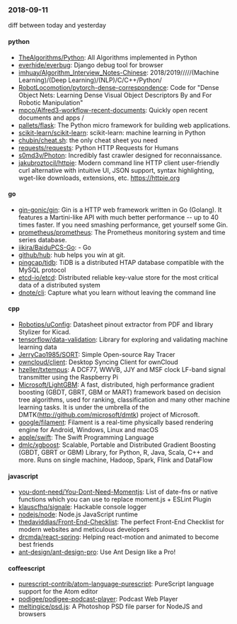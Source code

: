 ### 2018-09-11
diff between today and yesterday

#### python
* [TheAlgorithms/Python](https://github.com/TheAlgorithms/Python): All Algorithms implemented in Python
* [everhide/everbug](https://github.com/everhide/everbug): Django debug tool for browser
* [imhuay/Algorithm_Interview_Notes-Chinese](https://github.com/imhuay/Algorithm_Interview_Notes-Chinese): 2018/2019/////(Machine Learning)/(Deep Learning)/(NLP)/C/C++/Python/
* [RobotLocomotion/pytorch-dense-correspondence](https://github.com/RobotLocomotion/pytorch-dense-correspondence): Code for "Dense Object Nets: Learning Dense Visual Object Descriptors By and For Robotic Manipulation"
* [mpco/Alfred3-workflow-recent-documents](https://github.com/mpco/Alfred3-workflow-recent-documents): Quickly open recent documents and apps / 
* [pallets/flask](https://github.com/pallets/flask): The Python micro framework for building web applications.
* [scikit-learn/scikit-learn](https://github.com/scikit-learn/scikit-learn): scikit-learn: machine learning in Python
* [chubin/cheat.sh](https://github.com/chubin/cheat.sh): the only cheat sheet you need
* [requests/requests](https://github.com/requests/requests): Python HTTP Requests for Humans 
* [s0md3v/Photon](https://github.com/s0md3v/Photon): Incredibly fast crawler designed for reconnaissance.
* [jakubroztocil/httpie](https://github.com/jakubroztocil/httpie): Modern command line HTTP client  user-friendly curl alternative with intuitive UI, JSON support, syntax highlighting, wget-like downloads, extensions, etc. https://httpie.org

#### go
* [gin-gonic/gin](https://github.com/gin-gonic/gin): Gin is a HTTP web framework written in Go (Golang). It features a Martini-like API with much better performance -- up to 40 times faster. If you need smashing performance, get yourself some Gin.
* [prometheus/prometheus](https://github.com/prometheus/prometheus): The Prometheus monitoring system and time series database.
* [iikira/BaiduPCS-Go](https://github.com/iikira/BaiduPCS-Go):  - Go
* [github/hub](https://github.com/github/hub): hub helps you win at git.
* [pingcap/tidb](https://github.com/pingcap/tidb): TiDB is a distributed HTAP database compatible with the MySQL protocol
* [etcd-io/etcd](https://github.com/etcd-io/etcd): Distributed reliable key-value store for the most critical data of a distributed system
* [dnote/cli](https://github.com/dnote/cli): Capture what you learn without leaving the command line

#### cpp
* [Robotips/uConfig](https://github.com/Robotips/uConfig): Datasheet pinout extractor from PDF and library Stylizer for Kicad.
* [tensorflow/data-validation](https://github.com/tensorflow/data-validation): Library for exploring and validating machine learning data
* [JerryCao1985/SORT](https://github.com/JerryCao1985/SORT): Simple Open-source Ray Tracer
* [owncloud/client](https://github.com/owncloud/client):  Desktop Syncing Client for ownCloud
* [hzeller/txtempus](https://github.com/hzeller/txtempus): A DCF77, WWVB, JJY and MSF clock LF-band signal transmitter using the Raspberry Pi
* [Microsoft/LightGBM](https://github.com/Microsoft/LightGBM): A fast, distributed, high performance gradient boosting (GBDT, GBRT, GBM or MART) framework based on decision tree algorithms, used for ranking, classification and many other machine learning tasks. It is under the umbrella of the DMTK(http://github.com/microsoft/dmtk) project of Microsoft.
* [google/filament](https://github.com/google/filament): Filament is a real-time physically based rendering engine for Android, Windows, Linux and macOS
* [apple/swift](https://github.com/apple/swift): The Swift Programming Language
* [dmlc/xgboost](https://github.com/dmlc/xgboost): Scalable, Portable and Distributed Gradient Boosting (GBDT, GBRT or GBM) Library, for Python, R, Java, Scala, C++ and more. Runs on single machine, Hadoop, Spark, Flink and DataFlow

#### javascript
* [you-dont-need/You-Dont-Need-Momentjs](https://github.com/you-dont-need/You-Dont-Need-Momentjs): List of date-fns or native functions which you can use to replace moment.js + ESLint Plugin
* [klauscfhq/signale](https://github.com/klauscfhq/signale):  Hackable console logger
* [nodejs/node](https://github.com/nodejs/node): Node.js JavaScript runtime 
* [thedaviddias/Front-End-Checklist](https://github.com/thedaviddias/Front-End-Checklist):  The perfect Front-End Checklist for modern websites and meticulous developers
* [drcmda/react-spring](https://github.com/drcmda/react-spring):  Helping react-motion and animated to become best friends
* [ant-design/ant-design-pro](https://github.com/ant-design/ant-design-pro):  Use Ant Design like a Pro!

#### coffeescript
* [purescript-contrib/atom-language-purescript](https://github.com/purescript-contrib/atom-language-purescript): PureScript language support for the Atom editor
* [podigee/podigee-podcast-player](https://github.com/podigee/podigee-podcast-player): Podcast Web Player
* [meltingice/psd.js](https://github.com/meltingice/psd.js): A Photoshop PSD file parser for NodeJS and browsers
